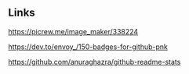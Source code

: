 ## Links 

https://picrew.me/image_maker/338224

https://dev.to/envoy_/150-badges-for-github-pnk


https://github.com/anuraghazra/github-readme-stats
